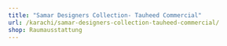 ```yaml
---
title: "Samar Designers Collection- Tauheed Commercial"
url: /karachi/samar-designers-collection-tauheed-commercial/
shop: Raumausstattung
---
```

